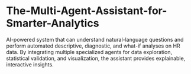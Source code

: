 # The-Multi-Agent-Assistant-for-Smarter-Analytics
AI-powered system that can understand natural-language questions and perform automated descriptive, diagnostic, and what-if analyses on HR data. By integrating multiple specialized agents for data exploration, statistical validation, and visualization, the assistant provides explainable, interactive insights.
